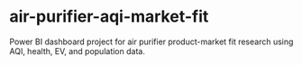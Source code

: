 # air-purifier-aqi-market-fit
Power BI dashboard project for air purifier product-market fit research using AQI, health, EV, and population data.

